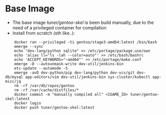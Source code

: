 # Base Image
* The base image *tuner/gentoo-skel* is been build manually, due to the need of a privileged container for compilation
* Install from scratch (sth like..):
```
    docker run --privileged -ti gentoo/stage3-amd64:latest /bin/bash
    emerge --sync
    echo "dev-lang/python sqlite" >> /etc/portage/package.use/own
    echo 'alias ll="ls -lah --color=auto"' >> /etc/bash/bashrc 
    echo 'ACCEPT_KEYWORDS="~amd64"' >> /etc/portage/make.conf
    emerge -D --autounmask-write dev-util/jenkins-bin
    etc-update --automode -5
    emerge -avD dev-python/pip dev-lang/python dev-vcs/git dev-db/mysql app-editors/vim dev-util/jenkins-bin sys-cluster/kubectl app-misc/jq
    rm -rf /var/db/repos/gentoo
    rm -rf /var/cache/distfiles/*
    docker commit -m "manually compiled all" <IGAME_ID> tuner/gentoo-skel:latest
    docker login
    docker push tuner/gentoo-skel:latest
```

